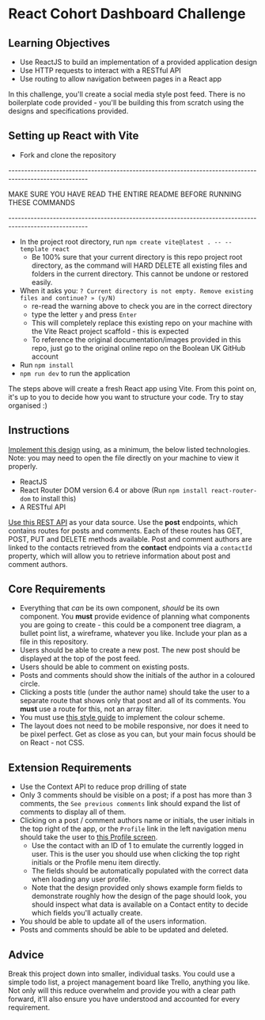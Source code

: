 # React Cohort Dashboard Challenge

## Learning Objectives

- Use ReactJS to build an implementation of a provided application design
- Use HTTP requests to interact with a RESTful API
- Use routing to allow navigation between pages in a React app

In this challenge, you'll create a social media style post feed. There is no boilerplate code provided - you'll be building this from scratch using the designs and specifications provided.

## Setting up React with Vite

- Fork and clone the repository

\-------------------------------------------------------------------------------------------------------

MAKE SURE YOU HAVE READ THE ENTIRE README BEFORE RUNNING THESE COMMANDS

\-------------------------------------------------------------------------------------------------------

- In the project root directory, run `npm create vite@latest . -- --template react`
  - Be 100% sure that your current directory is this repo project root directory, as the command will HARD DELETE all existing files and folders in the current directory. This cannot be undone or restored easily.
- When it asks you: `? Current directory is not empty. Remove existing files and continue? » (y/N)`
  - re-read the warning above to check you are in the correct directory
  - type the letter `y` and press `Enter`
  - This will completely replace this existing repo on your machine with the Vite React project scaffold - this is expected
  - To reference the original documentation/images provided in this repo, just go to the original online repo on the Boolean UK GitHub account
- Run `npm install`
- `npm run dev` to run the application

The steps above will create a fresh React app using Vite. From this point on, it's up to you to decide how you want to structure your code. Try to stay organised :)

## Instructions

[Implement this design](./_assets/dashboard.png) using, as a minimum, the below listed technologies. Note: you may need to open the file directly on your machine to view it properly.

- ReactJS
- React Router DOM version 6.4 or above (Run `npm install react-router-dom` to install this)
- A RESTful API

[Use this REST API](https://boolean-api-server.fly.dev/api-docs/#/post) as your data source. Use the **post** endpoints, which contains routes for posts and comments. Each of these routes has GET, POST, PUT and DELETE methods available. Post and comment authors are linked to the contacts retrieved from the **contact** endpoints via a `contactId` property, which will allow you to retrieve information about post and comment authors.

## Core Requirements

- Everything that *can* be its own component, *should* be its own component. You **must** provide evidence of planning what components you are going to create - this could be a component tree diagram, a bullet point list, a wireframe, whatever you like. Include your plan as a file in this repository.
- Users should be able to create a new post. The new post should be displayed at the top of the post feed.
- Users should be able to comment on existing posts.
- Posts and comments should show the initials of the author in a coloured circle.
- Clicking a posts title (under the author name) should take the user to a separate route that shows only that post and all of its comments. You **must** use a route for this, not an array filter.
- You must use [this style guide](./STYLE_GUIDE.md) to implement the colour scheme.
- The layout does not need to be mobile responsive, nor does it need to be pixel perfect. Get as close as you can, but your main focus should be on React - not CSS.

## Extension Requirements

- Use the Context API to reduce prop drilling of state
- Only 3 comments should be visible on a post; if a post has more than 3 comments, the `See previous comments` link should expand the list of comments to display all of them.
- Clicking on a post / comment authors name or initials, the user initials in the top right of the app, or the `Profile` link in the left navigation menu should take the user to [this Profile screen](./_assets/profile.png).
    - Use the contact with an ID of 1 to emulate the currently logged in user. This is the user you should use when clicking the top right initials or the Profile menu item directly.
    - The fields should be automatically populated with the correct data when loading any user profile.
    - Note that the design provided only shows example form fields to demonstrate roughly how the design of the page should look, you should inspect what data is available on a Contact entity to decide which fields you'll actually create.
- You should be able to update all of the users information.
- Posts and comments should be able to be updated and deleted.

## Advice

Break this project down into smaller, individual tasks. You could use a simple todo list, a project management board like Trello, anything you like. Not only will this reduce overwhelm and provide you with a clear path forward, it'll also ensure you have understood and accounted for every requirement.